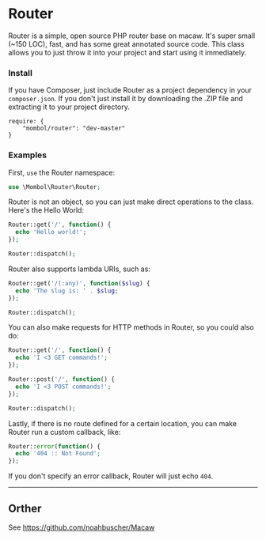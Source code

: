 Router
=====

Router is a simple, open source PHP router base on macaw. It's super small (~150 LOC), fast, and has some great annotated source code. This class allows you to just throw it into your project and start using it immediately.

### Install

If you have Composer, just include Router as a project dependency in your `composer.json`. If you don't just install it by downloading the .ZIP file and extracting it to your project directory.

```
require: {
    "mombol/router": "dev-master"
}
```

### Examples

First, `use` the Router namespace:

```PHP
use \Mombol\Router\Router;
```

Router is not an object, so you can just make direct operations to the class. Here's the Hello World:

```PHP
Router::get('/', function() {
  echo 'Hello world!';
});

Router::dispatch();
```

Router also supports lambda URIs, such as:

```PHP
Router::get('/(:any)', function($slug) {
  echo 'The slug is: ' . $slug;
});

Router::dispatch();
```

You can also make requests for HTTP methods in Router, so you could also do:

```PHP
Router::get('/', function() {
  echo 'I <3 GET commands!';
});

Router::post('/', function() {
  echo 'I <3 POST commands!';
});

Router::dispatch();
```

Lastly, if there is no route defined for a certain location, you can make Router run a custom callback, like:

```PHP
Router::error(function() {
  echo '404 :: Not Found';
});
```

If you don't specify an error callback, Router will just echo `404`.

<hr>

## Orther
See https://github.com/noahbuscher/Macaw
